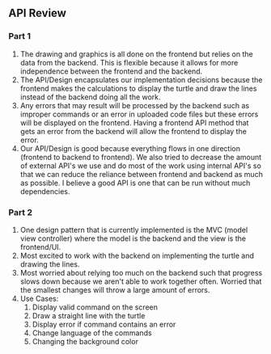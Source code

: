 ## API Review 

### Part 1

1. The drawing and graphics is all done on the frontend but relies on the data from the backend. This is flexible because it allows for more independence between the frontend and the backend. 
2. The API/Design encapsulates our implementation decisions because the frontend makes the calculations to display the turtle and draw the lines instead of the backend doing all the work.
3. Any errors that may result will be processed by the backend such as improper commands or an error in uploaded code files but these errors will be displayed on the frontend. Having a frontend API method that 
gets an error from the backend will allow the frontend to display the error. 
4. Our API/Design is good because everything flows in one direction (frontend to backend to frontend). We also tried to decrease the amount of external API's we use and do most of the work using internal API's so that 
we can reduce the reliance between frontend and backend as much as possible. I believe a good API is one that can be run without much dependencies. 

### Part 2

1. One design pattern that is currently implemented is the MVC (model view controller) where the model is the backend and the view is the frontend/UI. 
2. Most excited to work with the backend on implementing the turtle and drawing the lines. 
3. Most worried about relying too much on the backend such that progress slows down because we aren't able to work together often. Worried that the smallest changes will throw a large amount of errors. 
4. Use Cases:
	1. Display valid command on the screen
	2. Draw a straight line with the turtle
	3. Display error if command contains an error
	4. Change language of the commands
	5. Changing the background color
	 